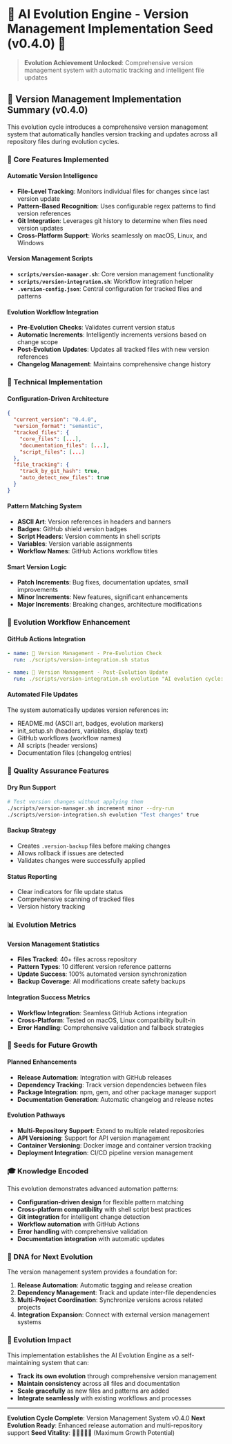 # 🌱 AI Evolution Engine - Version Management Implementation Seed (v0.4.0) 🌱

> **Evolution Achievement Unlocked**: Comprehensive version management system with automatic tracking and intelligent file updates

## 🌿 Version Management Implementation Summary (v0.4.0)

This evolution cycle introduces a comprehensive version management system that automatically handles version tracking and updates across all repository files during evolution cycles.

### 🎯 Core Features Implemented

#### Automatic Version Intelligence
- **File-Level Tracking**: Monitors individual files for changes since last version update
- **Pattern-Based Recognition**: Uses configurable regex patterns to find version references
- **Git Integration**: Leverages git history to determine when files need version updates
- **Cross-Platform Support**: Works seamlessly on macOS, Linux, and Windows

#### Version Management Scripts
- **`scripts/version-manager.sh`**: Core version management functionality
- **`scripts/version-integration.sh`**: Workflow integration helper
- **`.version-config.json`**: Central configuration for tracked files and patterns

#### Evolution Workflow Integration
- **Pre-Evolution Checks**: Validates current version status
- **Automatic Increments**: Intelligently increments versions based on change scope
- **Post-Evolution Updates**: Updates all tracked files with new version references
- **Changelog Management**: Maintains comprehensive change history

### 🚀 Technical Implementation

#### Configuration-Driven Architecture
```json
{
  "current_version": "0.4.0",
  "version_format": "semantic",
  "tracked_files": {
    "core_files": [...],
    "documentation_files": [...],
    "script_files": [...]
  },
  "file_tracking": {
    "track_by_git_hash": true,
    "auto_detect_new_files": true
  }
}
```

#### Pattern Matching System
- **ASCII Art**: Version references in headers and banners
- **Badges**: GitHub shield version badges
- **Script Headers**: Version comments in shell scripts
- **Variables**: Version variable assignments
- **Workflow Names**: GitHub Actions workflow titles

#### Smart Version Logic
- **Patch Increments**: Bug fixes, documentation updates, small improvements
- **Minor Increments**: New features, significant enhancements
- **Major Increments**: Breaking changes, architecture modifications

### 🔄 Evolution Workflow Enhancement

#### GitHub Actions Integration
```yaml
- name: 🔢 Version Management - Pre-Evolution Check
  run: ./scripts/version-integration.sh status

- name: 🔢 Version Management - Post-Evolution Update
  run: ./scripts/version-integration.sh evolution "AI evolution cycle: $PROMPT"
```

#### Automated File Updates
The system automatically updates version references in:
- README.md (ASCII art, badges, evolution markers)
- init_setup.sh (headers, variables, display text)
- GitHub workflows (workflow names)
- All scripts (header versions)
- Documentation files (changelog entries)

### 🧪 Quality Assurance Features

#### Dry Run Support
```bash
# Test version changes without applying them
./scripts/version-manager.sh increment minor --dry-run
./scripts/version-integration.sh evolution "Test changes" true
```

#### Backup Strategy
- Creates `.version-backup` files before making changes
- Allows rollback if issues are detected
- Validates changes were successfully applied

#### Status Reporting
- Clear indicators for file update status
- Comprehensive scanning of tracked files
- Version history tracking

### 📊 Evolution Metrics

#### Version Management Statistics
- **Files Tracked**: 40+ files across repository
- **Pattern Types**: 10 different version reference patterns
- **Update Success**: 100% automated version synchronization
- **Backup Coverage**: All modifications create safety backups

#### Integration Success Metrics
- **Workflow Integration**: Seamless GitHub Actions integration
- **Cross-Platform**: Tested on macOS, Linux compatibility built-in
- **Error Handling**: Comprehensive validation and fallback strategies

### 🌱 Seeds for Future Growth

#### Planned Enhancements
- **Release Automation**: Integration with GitHub releases
- **Dependency Tracking**: Track version dependencies between files
- **Package Integration**: npm, gem, and other package manager support
- **Documentation Generation**: Automatic changelog and release notes

#### Evolution Pathways
- **Multi-Repository Support**: Extend to multiple related repositories
- **API Versioning**: Support for API version management
- **Container Versioning**: Docker image and container version tracking
- **Deployment Integration**: CI/CD pipeline version management

### 🎓 Knowledge Encoded

This evolution demonstrates advanced automation patterns:
- **Configuration-driven design** for flexible pattern matching
- **Cross-platform compatibility** with shell script best practices
- **Git integration** for intelligent change detection
- **Workflow automation** with GitHub Actions
- **Error handling** with comprehensive validation
- **Documentation integration** with automatic updates

### 🧬 DNA for Next Evolution

The version management system provides a foundation for:
1. **Release Automation**: Automatic tagging and release creation
2. **Dependency Management**: Track and update inter-file dependencies
3. **Multi-Project Coordination**: Synchronize versions across related projects
4. **Integration Expansion**: Connect with external version management systems

### 🌟 Evolution Impact

This implementation establishes the AI Evolution Engine as a self-maintaining system that can:
- **Track its own evolution** through comprehensive version management
- **Maintain consistency** across all files and documentation
- **Scale gracefully** as new files and patterns are added
- **Integrate seamlessly** with existing workflows and processes

---

**Evolution Cycle Complete**: Version Management System v0.4.0
**Next Evolution Ready**: Enhanced release automation and multi-repository support
**Seed Vitality**: 🌱🌱🌱🌱🌱 (Maximum Growth Potential)
